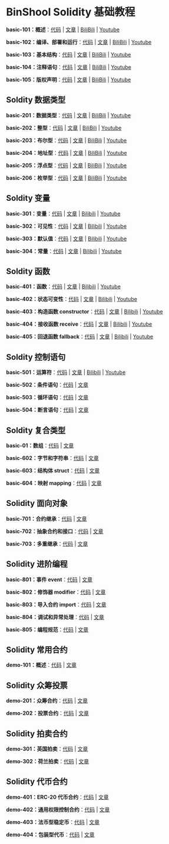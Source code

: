 # BinShool Solidity 基础教程

**basic-101：概述**：[代码](https://github.com/binschoolapp/solidity/tree/main/basic-101-Index) | [文章](https://binschool.app/solidity-basic/solidity-basic-index.html) | [BiliBili](https://www.bilibili.com/video/BV1c14y1R7L3) | [Youtube](https://youtu.be/WwU_05Wl1bo) 

**basic-102：编译、部署和运行**：[代码](https://github.com/binschoolapp/solidity/tree/main/basic-102-Process) | [文章](https://binschool.app/solidity-basic/solidity-process.html) | [BiliBili](https://www.bilibili.com/video/BV1NW4y1d7XL) | [Youtube](https://youtu.be/oDklL_Bmm04) 

**basic-103：基本结构**：[代码](https://github.com/binschoolapp/solidity/tree/main/basic-103-Syntax) | [文章](https://binschool.app/solidity-basic/solidity-syntax.html) | [BiliBili](https://www.bilibili.com/video/BV1oh4y157K8) | [Youtube](https://youtu.be/lEV-R30TIOw) 

**basic-104：注释语句**：[代码](https://github.com/binschoolapp/solidity/tree/main/basic-104-Note) | [文章](https://binschool.app/solidity-basic/solidity-note.html) | [BiliBili](https://www.bilibili.com/video/BV19N41127Pk) | [Youtube](https://youtu.be/cvLogvkVg5g) 

**basic-105：版权声明**：[代码](https://github.com/binschoolapp/solidity/tree/main/basic-105-Spdx) | [文章](https://binschool.app/solidity-basic/solidity-spdx.html) | [BiliBili](https://www.bilibili.com/video/BV1nj411o7M6) | [Youtube](https://youtu.be/3otW_llb6is) 

## Soldity 数据类型

**basic-201：数据类型**：[代码](https://github.com/binschoolapp/solidity/tree/main/basic-201-DataType) | [文章](https://binschool.app/solidity-basic/solidity-datatype.html) | [BiliBili](https://www.bilibili.com/video/BV1UF411Q7Y8) | [Youtube](https://youtu.be/PBrn_XJqi0I) 

**basic-202：整型**：[代码](https://github.com/binschoolapp/solidity/tree/main/basic-202-Integer) | [文章](https://binschool.app/solidity-basic/solidity-integer.html) | [BiliBili](https://www.bilibili.com/video/BV1Nh4y1L7B9) | [Youtube](https://youtu.be/NrQKOkw5q9ws) 

**basic-203：布尔型**：[代码](https://github.com/binschoolapp/solidity/tree/main/203-Bool) | [文章](https://binschool.app/solidity-basic/solidity-bool.html) | [BiliBili](https://www.bilibili.com/video/BV18u411L7Ki) | [Youtube](https://youtu.be/85RWHNWTugw) 

**basic-204：地址型**：[代码](https://github.com/binschoolapp/solidity/tree/main/basic-204-Address) | [文章](https://binschool.app/solidity-basic/solidity-address.html) | [BiliBili](https://www.bilibili.com/video/BV1cm4y177eW) | [Youtube](https://youtu.be/xvCcQ-fVRic) 

**basic-205：浮点型**：[代码](https://github.com/binschoolapp/solidity/tree/main/basic-205-Float) | [文章](https://binschool.app/solidity-basic/solidity-float.html) | [BiliBili](https://www.bilibili.com/video/BV1Xz4y147oJ) | [Youtube](https://youtu.be/UyNt6mRXb04) 

**basic-206：枚举型**：[代码](https://github.com/binschoolapp/solidity/tree/main/basic-206-Enum) | [文章](https://binschool.app/solidity-basic/solidity-enum.html) | [BiliBili](https://www.bilibili.com/video/BV1Sh4y1L7uJ) | [Youtube](https://youtu.be/kcAsjDCbFqQ) 

## Soldity 变量

**basic-301：变量**：[代码](https://github.com/binschoolapp/solidity/tree/main/basic-301-Variable) | [文章](https://binschool.app/solidity-basic/solidity-variable.html) | [Bilibili](https://www.bilibili.com/video/BV1jV411L7u2)  |  [Youtube](https://youtu.be/TkPPYdqVFlM)

**basic-302：可见性**：[代码](https://github.com/binschoolapp/solidity/tree/main/basic-302-Visibility) | [文章](https://binschool.app/solidity-basic/solidity-visibility.html) | [Bilibili](https://www.bilibili.com/video/BV1ih4y1k71T)  |  [Youtube](https://youtu.be/60_Br5_hQTo)

**basic-303：默认值**：[代码](https://github.com/binschoolapp/solidity/tree/main/basic-303-Default) | [文章](https://binschool.app/solidity-basic/solidity-default.html) | [Bilibili](https://www.bilibili.com/video/BV1vP411W7nR)  |  [Youtube](https://youtu.be/kp_K1-GcWMM)

**basic-304：常量**：[代码](https://github.com/binschoolapp/solidity/tree/main/basic-304-Const) | [文章](https://binschool.app/solidity-basic/solidity-const.html) | [Bilibili](https://www.bilibili.com/video/BV1FV4y1e7Bd)  |  [Youtube](https://youtu.be/k1rFT0_xEWI)

## Soldity 函数

**basic-401：函数**：[代码](https://github.com/binschoolapp/solidity/tree/main/basic-401-Function) | [文章](https://binschool.app/solidity-basic/solidity-function.html) | [Bilibili](https://www.bilibili.com/video/BV16m4y1T73a)  |  [Youtube](https://youtu.be/2WKdn-xuwbA)

**basic-402：状态可变性**：[代码](https://github.com/binschoolapp/solidity/tree/main/basic-402-StateMutability) | [文章](https://binschool.app/solidity-basic/solidity-state-mutability.html) | [Bilibili](https://www.bilibili.com/video/BV1nm4y157qo)  |  [Youtube](https://youtu.be/VXHut7f-yLc)

**basic-403：构造函数 constructor**：[代码](https://github.com/binschoolapp/solidity/tree/main/basic-403-Constructor) | [文章](https://binschool.app/solidity-basic/solidity-constructor.html) | [Bilibili](https://www.bilibili.com/video/BV1uN411J76U)  |  [Youtube](https://youtu.be/F5bEA1kJ8tk)

**basic-404：接收函数 receive**：[代码](https://github.com/binschoolapp/solidity/tree/main/basic-403-Receive) | [文章](https://binschool.app/solidity-basic/solidity-receive.html) | [Bilibili](https://www.bilibili.com/video/BV1uN411J76U)  |  [Youtube](https://youtu.be/F5bEA1kJ8tk)

**basic-405：回退函数 fallback**：[代码](https://github.com/binschoolapp/solidity/tree/main/basic-403-Fallback) | [文章](https://binschool.app/solidity-basic/solidity-fallback.html) | [Bilibili](https://www.bilibili.com/video/BV1QM41197Fr)  |  [Youtube](https://youtu.be/L6aKkMrtI60)


## Soldity 控制语句

**basic-501：运算符**：[代码](https://github.com/binschoolapp/solidity/tree/main/basic-501-Operator) | [文章](https://binschool.app/solidity-basic/solidity-operator.html) | [Bilibili](https://www.bilibili.com/video/BV1Q84y197sr)  |  [Youtube](https://youtu.be/WhKrXQnBNQo)


**basic-502：条件语句**：[代码](https://github.com/binschoolapp/solidity/tree/main/basic-basic-502-Condition) | [文章](https://binschool.app/solidity-basic/solidity-condition.html)

**basic-503：循环语句**：[代码](https://github.com/binschoolapp/solidity/tree/main/basic-503-Loop) | [文章](https://binschool.app/solidity-basic/solidity-loop.html)

**basic-504：断言语句**：[代码](https://github.com/binschoolapp/solidity/tree/main/basic-504-Assert) | [文章](https://binschool.app/solidity-basic/solidity-assert.html)

## Soldity 复合类型

**basic-01：数组**：[代码](https://github.com/binschoolapp/solidity/tree/main/basic-601-Array) | [文章](https://binschool.app/solidity-basic/solidity-array.html)

**basic-602：字节和字符串**：[代码](https://github.com/binschoolapp/solidity/tree/main/basic-602-String) | [文章](https://binschool.app/solidity-basic/solidity-string.html)

**basic-603：结构体 struct**：[代码](https://github.com/binschoolapp/solidity/tree/main/basic-603-Struct) | [文章](https://binschool.app/solidity-basic/solidity-struct.html)

**basic-604：映射 mapping**：[代码](https://github.com/binschoolapp/solidity/tree/main/basic-604-Mapping) | [文章](https://binschool.app/solidity-basic/solidity-mapping.html)

## Solidity 面向对象

**basic-701：合约继承**：[代码](https://github.com/binschoolapp/solidity/tree/main/basic-701-Inherit) | [文章](https://binschool.app/solidity-basic/solidity-inherit.html)

**basic-702：抽象合约和接口**：[代码](https://github.com/binschoolapp/solidity/tree/main/basic-701-Interface) | [文章](https://binschool.app/solidity-basic/solidity-interface.html)

**basic-703：多重继承**：[代码](https://github.com/binschoolapp/solidity/tree/main/basic-703-MultiInherit) | [文章](https://binschool.app/solidity-basic/solidity-multi-inherit.html)

## Solidity 进阶编程

**basic-801：事件 event**：[代码](https://github.com/binschoolapp/solidity/tree/main/basic-801-Event) | [文章](https://binschool.app/solidity-basic/solidity-event.html)

**basic-802：修饰器 modifier**：[代码](https://github.com/binschoolapp/solidity/tree/main/basic-802-Modifier) | [文章](https://binschool.app/solidity-basic/solidity-modifier.html)

**basic-803：导入合约 import**：[代码](https://github.com/binschoolapp/solidity/tree/main/basic-803-Debug) | [文章](https://binschool.app/solidity-basic/solidity-import.html)

**basic-804：调试和异常处理**：[代码](https://github.com/binschoolapp/solidity/tree/main/basic-804-Debug) | [文章](https://binschool.app/solidity-basic/solidity-debug.html)

**basic-805：编程规范**：[代码](https://github.com/binschoolapp/solidity/tree/main/basic-805-Conventions) | [文章](https://binschool.app/solidity-basic/solidity-conventions.html)

## Solidity 常用合约

**demo-101：概述**：[代码](https://github.com/binschoolapp/solidity/tree/main/demo-101-Index) | [文章](https://binschool.app/solidity-demo/solidity-demo-index.html)

## Solidity 众筹投票

**demo-201：众筹合约**：[代码](https://github.com/binschoolapp/solidity/tree/main/demo-201-CrowdFunding) | [文章](https://binschool.app/solidity-demo/solidity-demo-crowdfunding.html)

**demo-202：投票合约**：[代码](https://github.com/binschoolapp/solidity/tree/main/demo-202-Voting) | [文章](https://binschool.app/solidity-demo/solidity-demo-voting.html)

## Solidity 拍卖合约

**demo-301：英国拍卖**：[代码](https://github.com/binschoolapp/solidity/tree/main/demo-301-AuctionEnglish) | [文章](https://binschool.app/solidity-demo/solidity-demo-auction-english.html)

**demo-302：荷兰拍卖**：[代码](https://github.com/binschoolapp/solidity/tree/main/demo-302-AuctionDutch) | [文章](https://binschool.app/solidity-demo/solidity-demo-auction-dutch.html)

## Solidity 代币合约

**demo-401：ERC-20 代币合约**：[代码](https://github.com/binschoolapp/solidity/tree/main/demo-401-Erc20) | [文章](https://binschool.app/solidity-demo/solidity-demo-erc20.html)

**demo-402：通用权限控制合约**：[代码](https://github.com/binschoolapp/solidity/tree/main/demo-402-Ownable) | [文章](https://binschool.app/solidity-demo/solidity-demo-ownable.html)

**demo-403：法币型稳定币**：[代码](https://github.com/binschoolapp/solidity/tree/main/demo-403-StableCoin) | [文章](https://binschool.app/solidity-demo/solidity-demo-stablecoin-legal.html)

**demo-404：包装型代币**：[代码](https://github.com/binschoolapp/solidity/tree/main/demo-404-WrappedCoin) | [文章](https://binschool.app/solidity-demo/solidity-demo-wrapped-coin.html)
